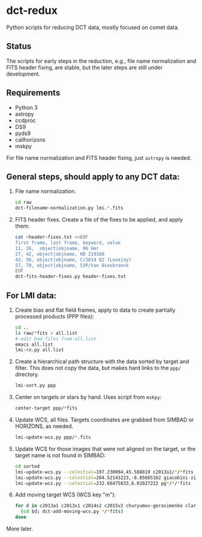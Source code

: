 # dct-redux
Python scripts for reducing DCT data, mostly focused on comet data.

## Status
The scripts for early steps in the reduction, e.g., file name normalization and FITS header fixing, are stable, but the later steps are still under development.

## Requirements
* Python 3
* astropy
* ccdproc
* DS9
* pyds9
* callhorizons
* mskpy

For file name normalization and FITS header fixing, just `astropy` is needed.

## General steps, should apply to any DCT data:
1. File name normalization.
   ```bash
   cd raw
   dct-filename-normalization.py lmi.*.fits
   ```
1. FITS header fixes.  Create a file of the fixes to be applied, and apply them:
   ```bash
   cat >header-fixes.txt <<EOF
   first frame, last frame, keyword, value
   11, 26,	object|objname, 96 Her
   27, 42, object|objname, HD 219188
   43, 56, object|objname, C/2014 Q2 (Lovejoy)
   57, 70, object|objname, 53P/Van Biesbroeck
   EOF
   dct-fits-header-fixes.py header-fixes.txt
   ```
## For LMI data:

1. Create bias and flat field frames, apply to data to create partially processed products (PPP files):
   ```bash
   cd ..
   ls raw/*fits > all.list
   # edit bad files from all.list
   emacs all.list
   lmi-rx.py all.list
   ```

1. Create a hierarchical path structure with the data sorted by target and filter.  This does not copy the data, but makes hard links to the `ppp/` directory.
   ```bash
   lmi-sort.py ppp
   ```

1. Center on targets or stars by hand.  Uses script from `mskpy`:
   ```bash
   center-target ppp/*fits
   ```

1. Update WCS, all files.  Targets coordinates are grabbed from SIMBAD or HORIZONS, as needed.
   ```bash
   lmi-update-wcs.py ppp/*.fits
   ```

1. Update WCS for those images that were not aligned on the target, or the target name is not found in SIMBAD:
   ```bash
   cd sorted
   lmi-update-wcs.py --celestial=197.230094,45.588819 c2013a1/*/*fits
   lmi-update-wcs.py --celestial=204.52143223,-8.85685162 giacobini-zinner/SDSS-R/*fits
   lmi-update-wcs.py --celestial=232.66475833,6.02027222 pg*/*/*fits
   ```

1. Add moving target WCS (WCS key "m"):
   ```bash
   for d in c2013a1 c2013x1 c2014s2 c2015v2 churyumov-gerasimenko clark finlay giacobini-zinner linear12 tempel1; do
     (cd $d; dct-add-moving-wcs.py */*fits)
   done
   ```

More later.
